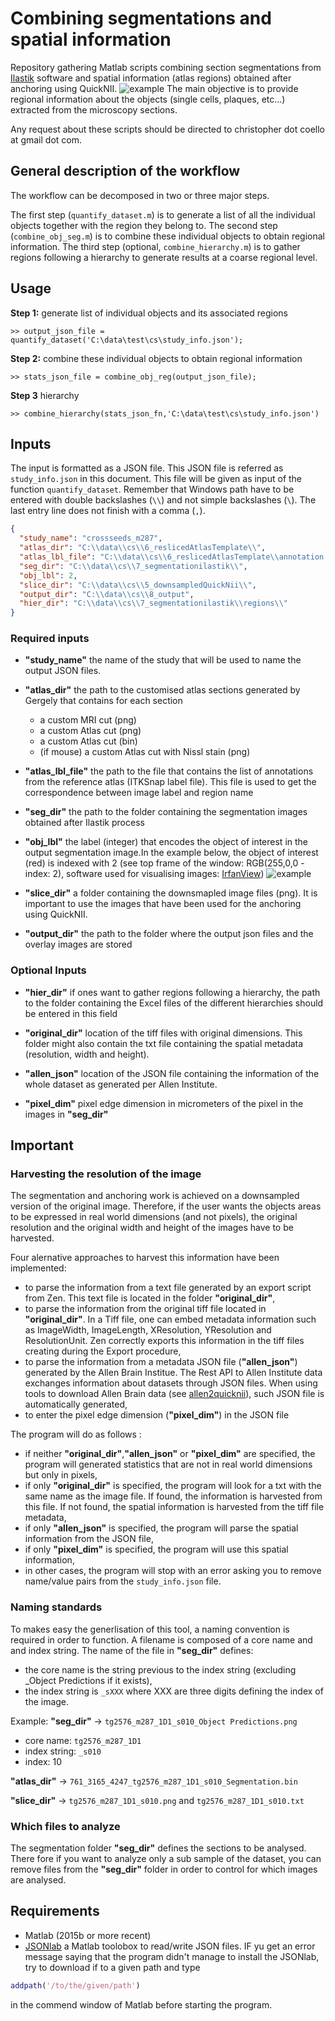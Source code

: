 # Combining segmentations and spatial information
Repository gathering Matlab scripts combining section segmentations from [Ilastik](www.ilastik.org) software and spatial information (atlas regions) obtained after anchoring using QuickNII.
![example](images/example_img.png)
The main objective is to provide regional information about the objects (single cells, plaques, etc...) extracted from the microscopy sections.

Any request about these scripts should be directed to christopher dot coello at gmail dot com.

## General description of the workflow
The workflow can be decomposed in two or three major steps.

The first step (`quantify_dataset.m`) is to generate a list of all the individual objects together with the region they belong to. The second step (`combine_obj_seg.m`) is to combine these individual objects to obtain regional information. The third step (optional, `combine_hierarchy.m`) is to gather regions following a hierarchy to generate results at a coarse regional level.

## Usage
**Step 1:** generate list of individual objects and its associated regions
```matlabsession
>> output_json_file = quantify_dataset('C:\data\test\cs\study_info.json');
```
**Step 2:** combine these individual objects to obtain regional information
```matlabsession
>> stats_json_file = combine_obj_reg(output_json_file);
```
**Step 3** hierarchy
```matlabsession
>> combine_hierarchy(stats_json_fn,'C:\data\test\cs\study_info.json')
```


## Inputs
The input is formatted as a JSON file. This JSON file is referred as `study_info.json` in this document. This file will be given as input of the function `quantify_dataset`. Remember that Windows path have to be entered with double backslashes (`\\`) and not simple backslashes (`\`). The last entry line does not finish with a comma (`,`).

```json
{
  "study_name": "crossseeds_m287",
  "atlas_dir": "C:\\data\\cs\\6_reslicedAtlasTemplate\\",
  "atlas_lbl_file": "C:\\data\\cs\\6_reslicedAtlasTemplate\\annotation.label",
  "seg_dir": "C:\\data\\cs\\7_segmentationilastik\\",
  "obj_lbl": 2,
  "slice_dir": "C:\\data\\cs\\5_downsampledQuickNii\\",
  "output_dir": "C:\\data\\cs\\8_output",
  "hier_dir": "C:\\data\\cs\\7_segmentationilastik\\regions\\"
}
```
### Required inputs

* **"study_name"** the name of the study that will be used to name the output JSON files.

* **"atlas_dir"** the path to the customised atlas sections generated by Gergely that contains for each section
  * a custom MRI cut (png)
  * a custom Atlas cut (png)
  * a custom Atlas cut (bin)
  * (if mouse) a custom Atlas cut with Nissl stain (png)

* **"atlas_lbl_file"** the path to the file that contains the list of annotations from the reference atlas (ITKSnap label file). This file is used to get the correspondence between image label and region name

* **"seg_dir"** the path to the folder containing the segmentation images obtained after Ilastik process

* **"obj_lbl"** the label (integer) that encodes the object of interest in the output segmentation image.In the example below, the object of interest (red) is indexed with 2 (see top frame of the window: RGB(255,0,0 - index: 2), software used for visualising images: [IrfanView](www.irfanview.com))
![example](images/obj_lbl_ss.png)

* **"slice_dir"**  a folder containing the downsmapled image files (png). It is important to use the images that have been used for the anchoring using QuickNII.

* **"output_dir"** the path to the folder where the output json files and the overlay images are stored

### Optional Inputs

* **"hier_dir"** if ones want to gather regions following a hierarchy, the path to the folder containing the Excel files of the different hierarchies should be entered in this field

<!---
* **"atlas_xml_file"** the path to the file that contains the spatial coordiantes of the serie. This file is generated by the QuickNII software
--->

* **"original_dir"** location of the tiff files with original dimensions. This folder might also contain the txt file containing the spatial metadata (resolution, width and height).

* **"allen_json"** location of the JSON file containing the information of the whole dataset as generated per Allen Institute.

* **"pixel_dim"** pixel edge dimension in micrometers of the pixel in the images in **"seg_dir"**

## Important

### Harvesting the resolution of the image
The segmentation and anchoring work is achieved on a downsampled version of the original image. Therefore, if the user wants the objects areas to be expressed in real world dimensions (and not pixels), the original resolution and the original width and height of the images have to be harvested.

Four alernative approaches to harvest this information have been implemented:
 * to parse the information from a text file generated by an export script from Zen. This text file is located in the folder  **"original_dir"**,
 * to parse the information from the original tiff file located in **"original_dir"**. In a Tiff file, one can embed metadata information such as ImageWidth, ImageLength, XResolution, YResolution and ResolutionUnit. Zen correctly exports this information in the tiff files creating during the Export procedure,
 * to parse the information from a metadata JSON file (**"allen_json"**) generated by the Allen Brain Institue. The Rest API to Allen Institute data exchanges information about datasets through JSON files. When using tools to download Allen Brain data (see [allen2quicknii](https://github.com/ChrCoello/allen2quicknii)), such JSON file is automatically generated,
 * to enter the pixel edge dimension (**"pixel_dim"**) in the JSON file

 The program will do as follows :
 * if neither **"original_dir"**,**"allen_json"** or **"pixel_dim"** are specified, the program will generated statistics that are not in real world dimensions but only in pixels,
 * if only **"original_dir"** is specified, the program will look for a txt with the same name as the image file. If found, the information is harvested from this file. If not found, the spatial information is harvested from the tiff file metadata,
 * if only **"allen_json"** is specified, the program will parse the spatial information from the JSON file,
 * if only **"pixel_dim"** is specified, the program will use this spatial information,
 * in other cases, the program will stop with an error asking you to remove name/value pairs from the `study_info.json` file.

### Naming standards
To makes easy the generlisation of this tool, a naming convention is required in order to function. A filename is composed of a core name and and index string. The name of the file in **"seg_dir"** defines:
* the core name is the string previous to the index string (excluding \_Object Predictions if it exists),
* the index string is `_sXXX` where XXX are three digits defining the index of the image.

Example:
**"seg_dir"**   -> ``tg2576_m287_1D1_s010_Object Predictions.png``
 * core name: `tg2576_m287_1D1`
 * index string: `_s010`
 * index: 10

**"atlas_dir"** -> ``761_3165_4247_tg2576_m287_1D1_s010_Segmentation.bin``

**"slice_dir"** -> ``tg2576_m287_1D1_s010.png`` and ``tg2576_m287_1D1_s010.txt``

### Which files to analyze
The segmentation folder **"seg_dir"** defines the sections to be analysed. There fore if you want to analyze only a sub sample of the dataset, you can remove files from the **"seg_dir"** folder in order to control for which images are analysed.

## Requirements
* Matlab (2015b or more recent)
* [JSONlab](se.mathworks.com/matlabcentral/fileexchange/33381-jsonlab--a-toolbox-to-encode-decode-json-files "Exist also as Matlab App") a Matlab toolobox to read/write JSON files. IF yu get an error message saying that the program didn't manage to install the JSONlab, try to download if to a given path and type
```matlab
addpath('/to/the/given/path')
```
in the commend window of Matlab before starting the program.
